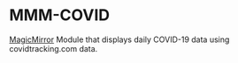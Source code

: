 # MMM-COVID
[MagicMirror](https://github.com/MichMich/MagicMirror) Module that displays daily COVID-19 data using covidtracking.com data.
